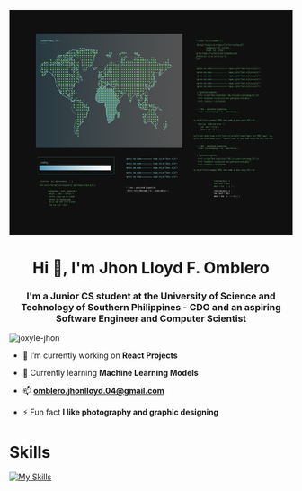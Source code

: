 <p align="center">
<img src="cover.svg" alt="External SVG"  height="400">
<p/>


<h1 align="center">Hi 👋, I'm Jhon Lloyd F. Omblero</h1>
<h3 align="center">I'm a Junior CS student at the University of Science and Technology of Southern Philippines - CDO and an aspiring Software Engineer and Computer Scientist</h3>
<p align="left"> <img src="https://komarev.com/ghpvc/?username=joxyle-jhon&label=Profile%20views&color=0e75b6&style=flat" alt="joxyle-jhon" /> </p>


- 🔭 I’m currently working on **React Projects**
- 🌱 Currently learning **Machine Learning Models**

- 📫 **omblero.jhonlloyd.04@gmail.com**
- ⚡ Fun fact **I like photography and graphic designing**

# Skills
[![My Skills](https://skillicons.dev/icons?i=js,html,css,mysql,py,react,cpp,git,figma,ai,ps,notion,vscode)](https://skillicons.dev)







